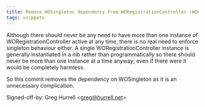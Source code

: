 ```yaml
---
title: Remove WOSingleton dependency from WORegistrationController (WOCommon, 515521f)
tags: snippets
---
```


Although there should never be any need to have more than one instance of WORegistrationController active at any time, there is no real need to enforce singleton behaviour either. A single WORegistrationController instance is generally instantiated in a nib rather than programmatically so there should never be more than one instance at a time anyway; even if there were it would be completely harmless.

So this commit removes the dependency on WOSingleton as it is an unnecessary complication.

Signed-off-by: Greg Hurrell &lt;greg@hurrell.net&gt;
